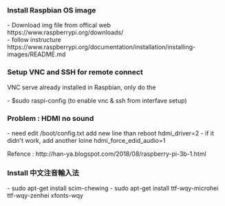 <h3>Install Raspbian OS image</h3>
  - Download img file from offical web https://www.raspberrypi.org/downloads/<br>
  - follow instructure https://www.raspberrypi.org/documentation/installation/installing-images/README.md<br>
  
<h3>Setup VNC and SSH for remote connect</h3>
  <p>VNC serve already installed in Raspbian, only do the </p>
  - $sudo raspi-config (to enable vnc & ssh from interfave setup)</p>
 
<h3>Problem : HDMI no sound</h3>
  - need edit /boot/config.txt add new line than reboot
  hdmi_driver=2
  - if it didn't work, add another loine
  hdmi_force_edid_audio=1


<p>Refence : http://han-ya.blogspot.com/2018/08/raspberry-pi-3b-1.html</p>

<h3>Install 中文注音輸入法</h3>
   - sudo apt-get install scim-chewing
   - sudo apt-get install ttf-wqy-microhei ttf-wqy-zenhei xfonts-wqy
